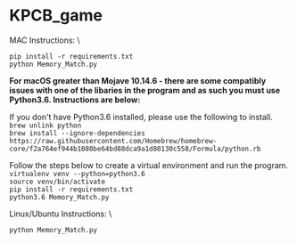 # KPCB_game

MAC Instructions: \

`pip install -r requirements.txt` \
`python Memory_Match.py`

<b>For macOS greater than Mojave 10.14.6 - there are some compatibly issues with one of the libaries in the program and as such you must use Python3.6. Instructions are below:</b>

If you don't have Python3.6 installed, please use the following to install.\
`brew unlink python`\
`brew install --ignore-dependencies https://raw.githubusercontent.com/Homebrew/homebrew-core/f2a764ef944b1080be64bd88dca9a1d80130c558/Formula/python.rb`

Follow the steps below to create a virtual environment and run the program.\
`virtualenv venv --python=python3.6`\
`source venv/bin/activate`\
`pip install -r requirements.txt`\
`python3.6 Memory_Match.py`

Linux/Ubuntu Instructions: \

`python Memory_Match.py`
